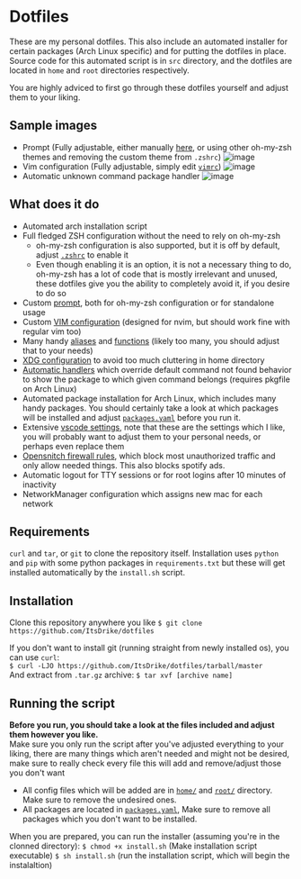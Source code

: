 # Dotfiles

These are my personal dotfiles. This also include an automated installer for certain packages (Arch Linux specific) and for putting the dotfiles in place.
Source code for this automated script is in `src` directory, and the dotfiles are located in `home` and `root` directories respectively.

You are highly adviced to first go through these dotfiles yourself and adjust them to your liking.

## Sample images

- Prompt (Fully adjustable, either manually [here](home/.config/sh/theme), or using other oh-my-zsh themes and removing the custom theme from `.zshrc`) ![image](https://user-images.githubusercontent.com/20902250/117699472-69ab5d80-b1b4-11eb-85a8-2b039bc1599a.png)
- Vim configuration (Fully adjustable, simply edit [`vimrc`](home/.config/vim/vimrc)) ![image](https://user-images.githubusercontent.com/20902250/117735100-5adc9f00-b1e4-11eb-93ea-231717064d7b.png)
- Automatic unknown command package handler ![image](https://user-images.githubusercontent.com/20902250/117700151-2998aa80-b1b5-11eb-8076-619be69eec55.png)

## What does it do

- Automated arch installation script
- Full fledged ZSH configuration without the need to rely on oh-my-zsh
  - oh-my-zsh configuration is also supported, but it is off by default, adjust [`.zshrc`](home/.zshrc) to enable it
  - Even though enabling it is an option, it is not a necessary thing to do, oh-my-zsh has a lot of code that is mostly irrelevant and unused, these dotfiles give you the ability to completely avoid it, if you desire to do so
- Custom [prompt](home/.config/sh/theme), both for oh-my-zsh configuration or for standalone usage
- Custom [VIM configuration](home/.config/vim/vimrc) (designed for nvim, but should work fine with regular vim too)
- Many handy [aliases](home/.config/sh/aliases) and [functions](home/.config/sh/functions) (likely too many, you should adjust that to your needs)
- [XDG configuration](home/.config/sh/environ) to avoid too much cluttering in home directory
- [Automatic handlers](home/.config/sh/handlers) which override default command not found behavior to show the package to which given command belongs (requires pkgfile on Arch Linux)
- Automated package installation for Arch Linux, which includes many handy packages. You should certainly take a look at which packages will be installed and adjust [`packages.yaml`](packages.yaml) before you run it.
- Extensive [vscode settings](home/.config/Code/User/settings.json), note that these are the settings which I like, you will probably want to adjust them to your personal needs, or perhaps even replace them
- [Opensnitch firewall rules](root/etc/opensnitchd/rules), which block most unauthorized traffic and only allow needed things. This also blocks spotify ads.
- Automatic logout for TTY sessions or for root logins after 10 minutes of inactivity
- NetworkManager configuration which assigns new mac for each network

## Requirements

`curl` and `tar`, or `git` to clone the repository itself.
Installation uses `python` and `pip` with some python packages in `requirements.txt` but these will get installed automatically by the `install.sh` script.

## Installation

Clone this repository anywhere you like
`$ git clone https://github.com/ItsDrike/dotfiles`

If you don't want to install git (running straight from newly installed os), you can use `curl`: <br>
`$ curl -LJO https://github.com/ItsDrike/dotfiles/tarball/master` <br>
And extract from `.tar.gz` archive:
`$ tar xvf [archive name]`

## Running the script

**Before you run, you should take a look at the files included and adjust them however you like.** <br>
Make sure you only run the script after you've adjusted everything to your liking, there are many things which aren't needed and might not be desired, make sure to really check every file this will add and remove/adjust those you don't want

- All config files which will be added are in [`home/`](home) and [`root/`](root) directory. Make sure to remove the undesired ones.
- All packages are located in [`packages.yaml`](packages.yaml), Make sure to remove all packages which you don't want to be installed.

When you are prepared, you can run the installer  (assuming you're in the clonned directory):
`$ chmod +x install.sh` (Make installation script executable)
`$ sh install.sh` (run the installation script, which will begin the instalaltion)
